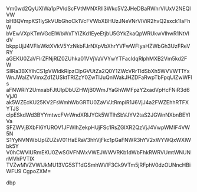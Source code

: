 Vm0wd2QyUXlWa1pPVldScFVtMVNXRll3Wkc5V2JHeDBaRWhrVlUxV2NEQlVW
bHBQVmpKS1IySkVUbGhoCk1VcFVWbXBHUzJNeVNrVlViR2hvQ2sxck1IaFhW
bVEwVXpKTmVGcElWbWxTYlZKd1EyeEtjbU5GYkZkaQpWRUkwVlhwR1NtVldV
bkppUjJ4VFlsWktXVkV5YzNkbFJrNXpVbXhrYVFwWFIyaHZWbGh3UzFReVRY
aGEKU0ZaVFlrZFNjRlZ0ZUhka01VVjVaVVYwYTFacldqRlphMXB2Vm5kd2FW
SllRa3BXYlhCS1pVWldkRlpzClpGVUtZa2Q0Y1ZWcVRrTldSbXh5WVVWT1Yx
WnJWalZVVmxZd1ZUSktTRlZzY0ZwTlJuQnlWakJHZDFaRwpTbFpqUlZwWFls
aFNWRlY2UmxabFJtUlpDbUZHWjB0WmJYaGhWMFpzY2xadVpHcFNiR3d6VjJ0
ak5WZEcKU25KV2FsWmhWbGRTU0ZaVVJtRmpiR1J6VjJ4a2FWZEhhRTFXYTJS
clpESkdWd3BYYmtwcFVrWndXRlJYCk5WTlhSbVJYV2taS2JGWnNXbnBEYlVa
SFZWVjBXbFl6YUROV1JFWlhZekpHUjFSc1RsZGlXR2QzVjJ4VwpWMlF4VW5N
S1YyNVNWbUpIZUZsV01HaERaV3hhVjFkc1pGaFNWR3hYV2xWYWQxWXlWbk5Y
V0hCWVlURmEKU0ZwSGVFNWxVWEJWWVRKb1dWbFhkRWRVUmtWNUNrMVhPVTlX
TVZwMVZVWlJkMU13VG5ST1dGSmhWVlF3Ck9VTm5jRFphV0dzOUNncHBiWFU9
CgpoZXM=

dbp